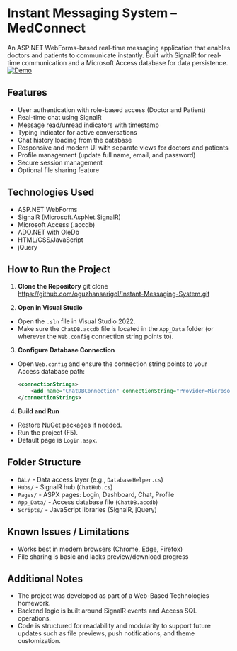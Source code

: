 # Instant Messaging System – MedConnect

An ASP.NET WebForms-based real-time messaging application that enables doctors and patients to communicate instantly. Built with SignalR for real-time communication and a Microsoft Access database for data persistence.
[![Demo](https://img.youtube.com/vi/polY8OW2XNA/maxresdefault.jpg)](https://www.youtube.com/watch?v=polY8OW2XNA)


## Features

- User authentication with role-based access (Doctor and Patient)
- Real-time chat using SignalR
- Message read/unread indicators with timestamp
- Typing indicator for active conversations
- Chat history loading from the database
- Responsive and modern UI with separate views for doctors and patients
- Profile management (update full name, email, and password)
- Secure session management
- Optional file sharing feature

## Technologies Used

- ASP.NET WebForms
- SignalR (Microsoft.AspNet.SignalR)
- Microsoft Access (.accdb)
- ADO.NET with OleDb
- HTML/CSS/JavaScript
- jQuery

## How to Run the Project

1. **Clone the Repository**
git clone https://github.com/oguzhansarigol/Instant-Messaging-System.git

2. **Open in Visual Studio**
- Open the `.sln` file in Visual Studio 2022.
- Make sure the `ChatDB.accdb` file is located in the `App_Data` folder (or wherever the `Web.config` connection string points to).

3. **Configure Database Connection**
- Open `Web.config` and ensure the connection string points to your Access database path:
  ```xml
  <connectionStrings>
      <add name="ChatDBConnection" connectionString="Provider=Microsoft.ACE.OLEDB.12.0;Data Source=|DataDirectory|ChatDB.accdb;" providerName="System.Data.OleDb" />
  </connectionStrings>
  ```

4. **Build and Run**
- Restore NuGet packages if needed.
- Run the project (F5).
- Default page is `Login.aspx`.

## Folder Structure

- `DAL/` - Data access layer (e.g., `DatabaseHelper.cs`)
- `Hubs/` - SignalR hub (`ChatHub.cs`)
- `Pages/` - ASPX pages: Login, Dashboard, Chat, Profile
- `App_Data/` - Access database file (`ChatDB.accdb`)
- `Scripts/` - JavaScript libraries (SignalR, jQuery)

## Known Issues / Limitations

- Works best in modern browsers (Chrome, Edge, Firefox)
- File sharing is basic and lacks preview/download progress

## Additional Notes

- The project was developed as part of a Web-Based Technologies homework.
- Backend logic is built around SignalR events and Access SQL operations.
- Code is structured for readability and modularity to support future updates such as file previews, push notifications, and theme customization.
